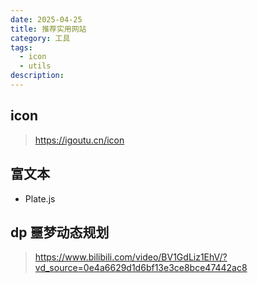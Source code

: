 ```yaml
---
date: 2025-04-25
title: 推荐实用网站
category: 工具
tags:
  - icon
  - utils
description:
---
```


## icon

> https://igoutu.cn/icon

## 富文本

- Plate.js

## dp 噩梦动态规划

> https://www.bilibili.com/video/BV1GdLiz1EhV/?vd_source=0e4a6629d1d6bf13e3ce8bce47442ac8
